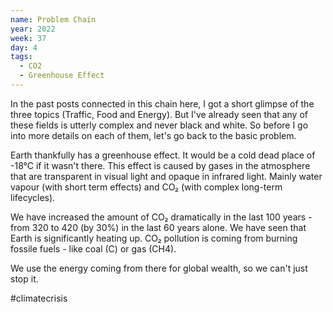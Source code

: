 ```yaml
---
name: Problem Chain
year: 2022
week: 37
day: 4
tags:
  - CO2
  - Greenhouse Effect
---
```


In the past posts connected in this chain here, I got a short glimpse of the
three topics (Traffic, Food and Energy). But I've already seen that any of these
fields is utterly complex and never black and white. So before I go into more
details on each of them, let's go back to the basic problem.

Earth thankfully has a greenhouse effect. It would be a cold dead place of -18°C
if it wasn't there. This effect is caused by gases in the atmosphere that are
transparent in visual light and opaque in infrared light. Mainly water vapour
(with short term effects) and CO₂ (with complex long-term lifecycles).

We have increased the amount of CO₂ dramatically in the last 100 years - from
320 to 420 (by 30%) in the last 60 years alone. We have seen that Earth is
significantly heating up. CO₂ pollution is coming from burning fossile fuels -
like coal (C) or gas (CH4).

We use the energy coming from there for global wealth, so we can't just stop it.

#climatecrisis
